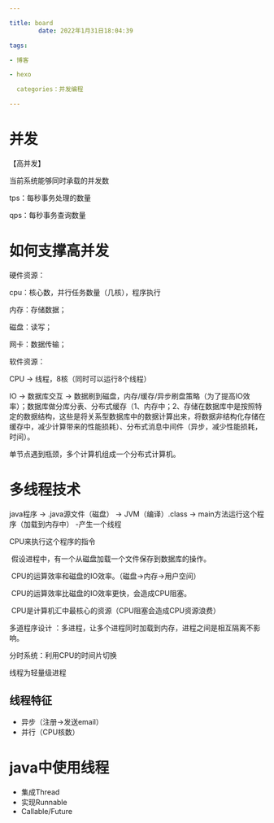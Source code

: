 ```yaml
---

title: board
		date: 2022年1月31日18:04:39

tags:

- 博客

- hexo

  categories：并发编程

---
```




# 并发

【高并发】

当前系统能够同时承载的并发数

tps：每秒事务处理的数量

qps：每秒事务查询数量



# 如何支撑高并发

硬件资源：

cpu：核心数，并行任务数量（几核），程序执行

内存：存储数据；

磁盘：读写；

网卡：数据传输；

软件资源：

CPU -> 线程，8核（同时可以运行8个线程）

IO -> 数据库交互 -> 数据刷到磁盘，内存/缓存/异步刷盘策略（为了提高IO效率）；数据库做分库分表、分布式缓存（1、内存中；2、存储在数据库中是按照特定的数据结构，这些是将关系型数据库中的数据计算出来，将数据非结构化存储在缓存中，减少计算带来的性能损耗）、分布式消息中间件（异步，减少性能损耗，时间）。

单节点遇到瓶颈，多个计算机组成一个分布式计算机。

# 多线程技术

java程序 -> .java源文件（磁盘） -> JVM（编译）.class -> main方法运行这个程序（加载到内存中） -产生一个线程 

CPU来执行这个程序的指令

​	假设进程中，有一个从磁盘加载一个文件保存到数据库的操作。

​	CPU的运算效率和磁盘的IO效率。（磁盘->内存->用户空间）

​	CPU的运算效率比磁盘的IO效率更快，会造成CPU阻塞。

​	CPU是计算机汇中最核心的资源（CPU阻塞会造成CPU资源浪费）

多道程序设计 ：多进程，让多个进程同时加载到内存，进程之间是相互隔离不影响。

分时系统：利用CPU的时间片切换

线程为轻量级进程



## 线程特征

- 异步（注册->发送email）
- 并行（CPU核数）

# java中使用线程

- 集成Thread
- 实现Runnable
- Callable/Future

